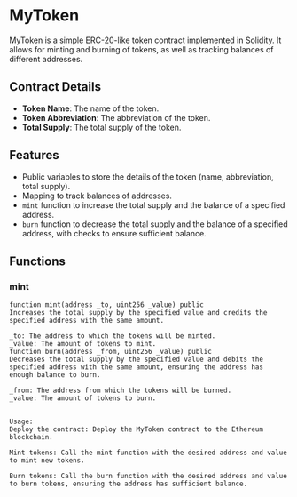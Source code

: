 # MyToken

MyToken is a simple ERC-20-like token contract implemented in Solidity. It allows for minting and burning of tokens, as well as tracking balances of different addresses.

## Contract Details

- **Token Name**: The name of the token.
- **Token Abbreviation**: The abbreviation of the token.
- **Total Supply**: The total supply of the token.

## Features

- Public variables to store the details of the token (name, abbreviation, total supply).
- Mapping to track balances of addresses.
- `mint` function to increase the total supply and the balance of a specified address.
- `burn` function to decrease the total supply and the balance of a specified address, with checks to ensure sufficient balance.

## Functions

### mint

```solidity
function mint(address _to, uint256 _value) public
Increases the total supply by the specified value and credits the specified address with the same amount.

_to: The address to which the tokens will be minted.
_value: The amount of tokens to mint.
function burn(address _from, uint256 _value) public
Decreases the total supply by the specified value and debits the specified address with the same amount, ensuring the address has enough balance to burn.

_from: The address from which the tokens will be burned.
_value: The amount of tokens to burn.


Usage:
Deploy the contract: Deploy the MyToken contract to the Ethereum blockchain.

Mint tokens: Call the mint function with the desired address and value to mint new tokens.

Burn tokens: Call the burn function with the desired address and value to burn tokens, ensuring the address has sufficient balance.


